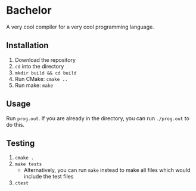 # Bachelor

A very cool compiler for a very cool programming language.

## Installation

1. Download the repository
2. `cd` into the directory
3. `mkdir build && cd build`
3. Run CMake: `cmake ..`
4. Run make: `make`

## Usage

Run `prog.out`. If you are already in the directory, you can run `./prog.out` to do this.

## Testing

1. `cmake .`
2. `make tests`
    - Alternatively, you can run `make` instead to make all files which would include the test files
3. `ctest`

